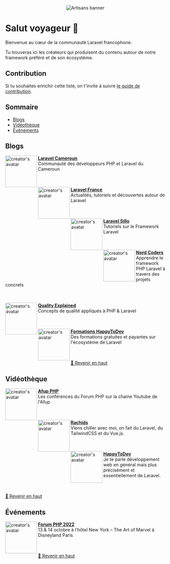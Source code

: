 <p align="center">
  <img src="/art/banner.png" alt="Artisans banner">
</p>

# Salut voyageur 👋

Bienvenue au cœur de la communauté Laravel francophone.

Tu trouveras ici les créateurs qui produisent du contenu autour de notre framework préféré et de son écosystème.

## Contribution

Si tu souhaites enrichir cette liste, on t'invite à suivre [le guide de contribution](https://github.com/laravel-fr/french-artisans/blob/master/CONTRIBUTING.md).

## Sommaire

+ [Blogs](#blog)
+ [Vidéothèque](#vidéothèque)
+ [Événements](#événements)

## Blogs

[<img align="left" height="100px" width="100px" alt="creator's avatar" src="https://storage.gra.cloud.ovh.net/v1/AUTH_f1fd1bcd6379479d9bb2b5f556ae7106/blog/creators/laravel_cameroun.png"/>](https://laravel.cm/)

[**Laravel Cameroun**](https://laravel.cm/) \
Communauté des développeurs PHP et Laravel du Cameroun \
<br />
<br />

[<img align="left" height="100px" width="100px" alt="creator's avatar" src="https://storage.gra.cloud.ovh.net/v1/AUTH_f1fd1bcd6379479d9bb2b5f556ae7106/blog/creators/laravel_france.png"/>](https://laravel-france.com)

[**Laravel France**](https://laravel-france.com) \
Actualités, tutoriels et découvertes autour de Laravel \
<br />
<br />

[<img align="left" height="100px" width="100px" alt="creator's avatar" src="https://storage.gra.cloud.ovh.net/v1/AUTH_f1fd1bcd6379479d9bb2b5f556ae7106/blog/creators/default.png"/>](https://laravel.sillo.org/)

[**Laravel Sillo**](https://laravel.sillo.org/) \
Tutoriels sur le Framework Laravel \
<br />
<br />

[<img align="left" height="100px" width="100px" alt="creator's avatar" src="https://storage.gra.cloud.ovh.net/v1/AUTH_f1fd1bcd6379479d9bb2b5f556ae7106/blog/creators/nord_coders.png"/>](https://nordcoders.fr/)

[**Nord Coders**](https://nordcoders.fr/) \
Apprendre le framework PHP Laravel à travers des projets concrets \
<br />
<br />

[<img align="left" height="100px" width="100px" alt="creator's avatar" src="https://storage.gra.cloud.ovh.net/v1/AUTH_f1fd1bcd6379479d9bb2b5f556ae7106/blog/creators/quality_explained.png"/>](https://quality-explained.fr/)

[**Quality Explained**](https://quality-explained.fr/) \
Concepts de qualité appliqués à PHP & Laravel \
<br />
<br />

[<img align="left" height="100px" width="100px" alt="creator's avatar" src="https://itanea.fr/happytodev_formation.webp"/>](https://happytodev.itanea.fr/)

[**Formations HappyToDev**](https://happytodev.itanea.fr/) \
Des formations gratuites et payantes sur l'écosystème de Laravel \
<br />
<br />


[🔼 Revenir en haut](#sommaire)

## Vidéothèque

[<img align="left" height="100px" width="100px" alt="creator's avatar" src="https://storage.gra.cloud.ovh.net/v1/AUTH_f1fd1bcd6379479d9bb2b5f556ae7106/blog/creators/afup.png"/>](https://www.youtube.com/c/afupPHP)

[**Afup PHP**](https://www.youtube.com/c/afupPHP) \
Les conférences du Forum PHP sur la chaine Youtube de l'Afup \
<br />
<br />

[<img align="left" height="100px" width="100px" alt="creator's avatar" src="https://storage.gra.cloud.ovh.net/v1/AUTH_f1fd1bcd6379479d9bb2b5f556ae7106/blog/creators/rachids.png"/>](https://www.twitch.tv/rachids_ca)

[**Rachids**](https://www.twitch.tv/rachids_ca) \
Viens chiller avec moi, on fait du Laravel, du TailwindCSS et du Vue.js. \
<br />
<br />

[<img align="left" height="100px" width="100px" alt="creator's avatar" src="https://itanea.fr/happytodev_resultat.webp"/>](https://www.youtube.com/happytodev)

[**HappyToDev**](https://www.youtube.com/happytodev) \
Je te parle développement web en général mais plus précisément et essentiellement de Laravel. \
<br />
<br />


[🔼 Revenir en haut](#sommaire)

## Événements

[<img align="left" height="100px" width="100px" alt="creator's avatar" src="https://storage.gra.cloud.ovh.net/v1/AUTH_f1fd1bcd6379479d9bb2b5f556ae7106/blog/creators/afup.png"/>](https://event.afup.org/)

[**Forum PHP 2022**](https://event.afup.org/) \
13 & 14 octobre à l’hôtel New York – The Art of Marvel à Disneyland Paris \
<br />
<br />


[🔼 Revenir en haut](#sommaire)
